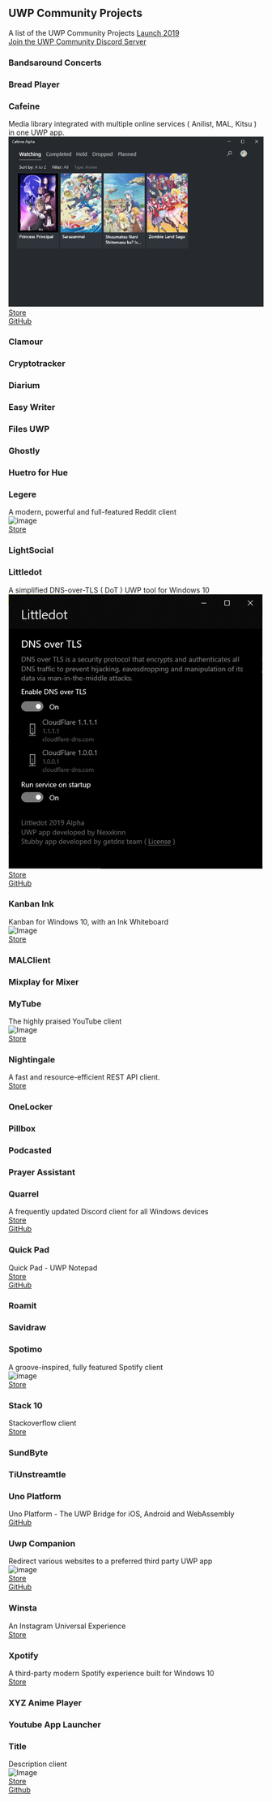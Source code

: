## UWP Community Projects
A list of the UWP Community Projects
[Launch 2019](https://medium.com/@Arlodottxt/launch-2019-7efd37cc0877)  
[Join the UWP Community Discord Server](https://discord.gg/eBHZSKG)  

### Bandsaround Concerts
### Bread Player

### Cafeine
Media library integrated with multiple online services ( Anilist, MAL, Kitsu ) in one UWP app.
![image](https://github.com/Nexxkinn/Cafeine/raw/master/.github/images/01_dark_v13.png)
[Store](https://www.microsoft.com/store/apps/9NG9S7Q4Q65R)  
[GitHub](https://github.com/Nexxkinn/Cafeine)  

### Clamour
### Cryptotracker
### Diarium
### Easy Writer
### Files UWP
### Ghostly
### Huetro for Hue

### Legere
A modern, powerful and full-featured Reddit client  
![image](https://miro.medium.com/max/3000/1*OPgvWz39QtOwqsb9lO6AQw.png)  
[Store](https://www.microsoft.com/en-us/p/legere-for-reddit/9phjrvcskvjz)  

### LightSocial

### Littledot
A simplified DNS-over-TLS ( DoT ) UWP tool for Windows 10
![image](https://github.com/Nexxkinn/Littledot/raw/master/Littledot.png)  
[Store](https://www.microsoft.com/store/apps/9PM3VVLB6NDQ)  
[GitHub](https://github.com/Nexxkinn/Littledot)  

### Kanban Ink
Kanban for Windows 10, with an Ink Whiteboard  
![Image](https://miro.medium.com/max/3000/1*9hzoDDEcK6gbxefy23fURQ.png)  
[Store](https://www.microsoft.com/store/apps/9P5RSNPRQRMD)  

### MALClient
### Mixplay for Mixer

### MyTube
The highly praised YouTube client  
![Image](https://miro.medium.com/max/3000/1*msNzZUSTSG58GhwaClduIg.png)  
[Store](https://www.microsoft.com/en-us/p/mytube-beta/9wzdncrdt29j)  

### Nightingale
A fast and resource-efficient REST API client.  
[Store](https://www.microsoft.com/en-us/p/nightingale-rest-api-client/9n2t6f9f5zdn)  

### OneLocker
### Pillbox
### Podcasted
### Prayer Assistant

### Quarrel
A frequently updated Discord client for all Windows devices  
[Store](https://www.microsoft.com/en-us/p/quarrel/9nbrwj777c8r)  
[GitHub](https://github.com/Avid29/Quarrel)  

### Quick Pad
Quick Pad - UWP Notepad  
[Store](https://www.microsoft.com/en-us/p/quick-pad-uwp-notepad/9pdlwqhtlsv3)  
[GitHub](https://github.com/yaichenbaum/Quick-Pad)  

### Roamit
### Savidraw

### Spotimo
A groove-inspired, fully featured Spotify client  
![image](https://miro.medium.com/max/3000/1*mfLtAGfkGASRyagKKKWK-g.png)  
[Store](https://www.microsoft.com/en-us/p/spotimo-beta/9p75w183m6qr)  

### Stack 10
Stackoverflow client    
[Store](https://www.microsoft.com/en-us/p/stack-10/9nblggh5361b)  

### SundByte
### TiUnstreamtle

### Uno Platform
Uno Platform - The UWP Bridge for iOS, Android and WebAssembly  
[GitHub](https://github.com/nventive/Uno)  

### Uwp Companion
Redirect various websites to a preferred third party UWP app  
![image](https://miro.medium.com/max/1179/1*Vo4SpVbTIkOv9ToN0F1qTA.png)  
[Store](https://chrome.google.com/webstore/detail/uwp-companion-beta/egfgdliklfgpmdjfofbmhmoejdhehani)  
[GitHub](https://github.com/Arlodotexe/UWP-Companion)  

### Winsta
An Instagram Universal Experience  
[Store](https://www.microsoft.com/en-us/p/winsta-an-instagram-universal-experience/9pnzdjkxnqvk)  

### Xpotify
A third-party modern Spotify experience built for Windows 10  
[Store](https://www.microsoft.com/en-us/p/xpotify-a-modern-spotify-experience-for-windows-10/9n1n68mc7fxr)  

### XYZ Anime Player
### Youtube App Launcher

### Title
Description client  
![Image](src)  
[Store](url)  
[Github](url)  
